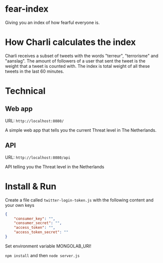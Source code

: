 # fear-index

Giving you an index of how fearful everyone is.

# How Charli calculates the index

Charli receives a subset of tweets with the words "terreur", "terrorisme" and "aanslag". The amount of followers of a user that sent the tweet is the weight that a tweet is counted with. The index is total weight of all these tweets in the last 60 minutes.

# Technical

## Web app

URL: `http://localhost:8080/`

A simple web app that tells you the current Threat level in The Netherlands.

## API

URL: `http://localhost:8080/api`

API telling you the Threat level in the Netherlands

# Install & Run

Create a file called `twitter-login-token.js` with the following content and your own keys

```json
{
	"consumer_key": "",
	"consumer_secret": "",
	"access_token": "",
	"access_token_secret": ""
}

```

Set environment variable MONGOLAB_URI!

`npm install` and then `node server.js`
